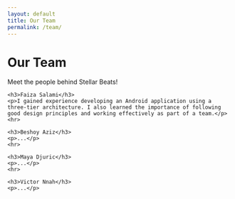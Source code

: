 ```yaml
---
layout: default
title: Our Team
permalink: /team/
---
```


<link rel="stylesheet" href="{{ '/team.css' | relative_url }}">

<div class="team-container">
    <h1>Our Team</h1>
    <p class="team-intro">Meet the people behind Stellar Beats!</p>

    <h3>Faiza Salami</h3>
    <p>I gained experience developing an Android application using a three-tier architecture. I also learned the importance of following good design principles and working effectively as part of a team.</p>
    <hr>

    <h3>Beshoy Aziz</h3>
    <p>...</p>
    <hr>

    <h3>Maya Djuric</h3>
    <p>...</p>
    <hr>

    <h3>Victor Nnah</h3>
    <p>...</p>
</div>

